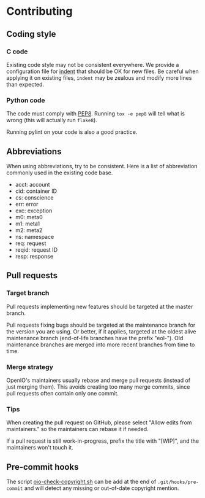 # Contributing

## Coding style
### C code

Existing code style may not be consistent everywhere. We provide a
configuration file for [indent](./.indent.pro) that should be OK for
new files. Be careful when applying it on existing files, ``indent`` may be
zealous and modify more lines than expected.

### Python code

The code must comply with [PEP8](https://www.python.org/dev/peps/pep-0008/).
Running ``tox -e pep8`` will tell what is wrong
(this will actually run ``flake8``).

Running pylint on your code is also a good practice.


## Abbreviations

When using abbreviations, try to be consistent. Here is a list of
abbreviation commonly used in the existing code base.

- acct: account
- cid: container ID
- cs: conscience
- err: error
- exc: exception
- m0: meta0
- m1: meta1
- m2: meta2
- ns: namespace
- req: request
- reqid: request ID
- resp: response

## Pull requests

### Target branch

Pull requests implementing new features should be targeted at the master
branch.

Pull requests fixing bugs should be targeted at the maintenance branch for the
version you are using. Or better, if it applies, targeted at the oldest alive
maintenance branch (end-of-life branches have the prefix "eol-").
Old maintenance branches are merged into more recent branches from time to
time.

### Merge strategy

OpenIO's maintainers usually rebase and merge pull requests (instead of just
merging them). This avoids creating too many merge commits, since pull requests
often contain only one commit.

### Tips

When creating the pull request on GitHub, please select
"Allow edits from maintainers." so the maintainers can rebase it if needed.

If a pull request is still work-in-progress, prefix the title with "[WIP]",
and the maintainers won't touch it.


## Pre-commit hooks

The script [oio-check-copyright.sh](./tools/oio-check-copyright.sh) can be
add at the end of ``.git/hooks/pre-commit`` and will detect any missing or
out-of-date copyright mention.
